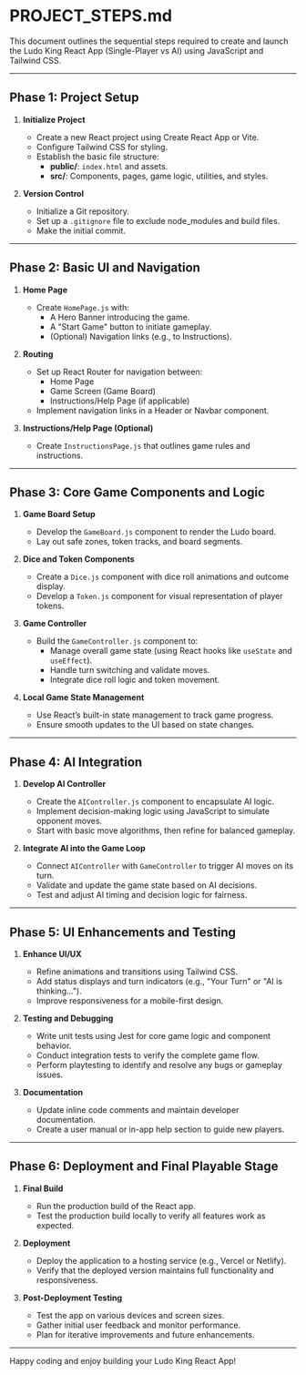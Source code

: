# PROJECT_STEPS.md

This document outlines the sequential steps required to create and launch the Ludo King React App (Single-Player vs AI) using JavaScript and Tailwind CSS.

---

## Phase 1: Project Setup

1. **Initialize Project**
   - Create a new React project using Create React App or Vite.
   - Configure Tailwind CSS for styling.
   - Establish the basic file structure:
     - **public/**: `index.html` and assets.
     - **src/**: Components, pages, game logic, utilities, and styles.

2. **Version Control**
   - Initialize a Git repository.
   - Set up a `.gitignore` file to exclude node_modules and build files.
   - Make the initial commit.

---

## Phase 2: Basic UI and Navigation

1. **Home Page**
   - Create `HomePage.js` with:
     - A Hero Banner introducing the game.
     - A "Start Game" button to initiate gameplay.
     - (Optional) Navigation links (e.g., to Instructions).

2. **Routing**
   - Set up React Router for navigation between:
     - Home Page
     - Game Screen (Game Board)
     - Instructions/Help Page (if applicable)
   - Implement navigation links in a Header or Navbar component.

3. **Instructions/Help Page (Optional)**
   - Create `InstructionsPage.js` that outlines game rules and instructions.

---

## Phase 3: Core Game Components and Logic

1. **Game Board Setup**
   - Develop the `GameBoard.js` component to render the Ludo board.
   - Lay out safe zones, token tracks, and board segments.

2. **Dice and Token Components**
   - Create a `Dice.js` component with dice roll animations and outcome display.
   - Develop a `Token.js` component for visual representation of player tokens.

3. **Game Controller**
   - Build the `GameController.js` component to:
     - Manage overall game state (using React hooks like `useState` and `useEffect`).
     - Handle turn switching and validate moves.
     - Integrate dice roll logic and token movement.

4. **Local Game State Management**
   - Use React’s built-in state management to track game progress.
   - Ensure smooth updates to the UI based on state changes.

---

## Phase 4: AI Integration

1. **Develop AI Controller**
   - Create the `AIController.js` component to encapsulate AI logic.
   - Implement decision-making logic using JavaScript to simulate opponent moves.
   - Start with basic move algorithms, then refine for balanced gameplay.

2. **Integrate AI into the Game Loop**
   - Connect `AIController` with `GameController` to trigger AI moves on its turn.
   - Validate and update the game state based on AI decisions.
   - Test and adjust AI timing and decision logic for fairness.

---

## Phase 5: UI Enhancements and Testing

1. **Enhance UI/UX**
   - Refine animations and transitions using Tailwind CSS.
   - Add status displays and turn indicators (e.g., "Your Turn" or "AI is thinking...").
   - Improve responsiveness for a mobile-first design.

2. **Testing and Debugging**
   - Write unit tests using Jest for core game logic and component behavior.
   - Conduct integration tests to verify the complete game flow.
   - Perform playtesting to identify and resolve any bugs or gameplay issues.

3. **Documentation**
   - Update inline code comments and maintain developer documentation.
   - Create a user manual or in-app help section to guide new players.

---

## Phase 6: Deployment and Final Playable Stage

1. **Final Build**
   - Run the production build of the React app.
   - Test the production build locally to verify all features work as expected.

2. **Deployment**
   - Deploy the application to a hosting service (e.g., Vercel or Netlify).
   - Verify that the deployed version maintains full functionality and responsiveness.

3. **Post-Deployment Testing**
   - Test the app on various devices and screen sizes.
   - Gather initial user feedback and monitor performance.
   - Plan for iterative improvements and future enhancements.

---

Happy coding and enjoy building your Ludo King React App!
